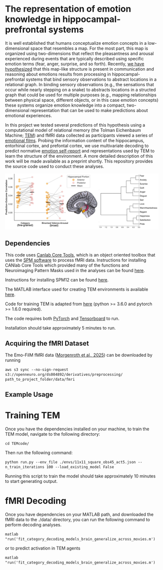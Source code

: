 # The representation of emotion knowledge in hippocampal-prefrontal systems
It is well established that humans conceptualize emotion concepts in a low-dimensional space that resembles a map. For the most part, this map is organized using two-dimensions that reflect the pleasantness and arousal experienced during events that are typically described using specific emotion terms (fear, anger, surprise, and so forth). Recently, [we have hypothesized](https://www.sciencedirect.com/science/article/pii/S0149763425000892) that this map-like structure is present in communication and reasoning about emotions results from  processing in hippocampal-prefrontal systems that bind sensory observations to abstract locations in a relational graph. In binding sensory observations (e.g., the sensations that occur while nearly stepping on a snake) to abstracts locations in a structed graph that could be used for multiple purposes (e.g., mapping relationships between physical space, different objects, or in this case emotion concepts) these systems organize emotion knowledge into a compact, two-dimensional representation that can be used to make predictions about emotional experiences. 

In this project we tested several predictions of this hypothesis using a computational model of relational memory (the Tolman Eichenbaum Machine; [TEM](https://www.sciencedirect.com/science/article/pii/S009286742031388X)) and fMRI data collected as participants viewed a series of [emotional films](https://www.nature.com/articles/s41597-025-04803-5). Probing the information content of the hippocampus, entorhinal cortex, and prefontal cortex, we use multivariate decoding to predict normative [emotion self-report](https://openneuro.org/datasets/ds004872/versions/1.0.3) and representations used by TEM to learn the structure of the environment. A more detailed description of this work will be made available as a preprint shortly. This repository provides the source code used to conduct these analyses.

<p align="center">
<img src="https://github.com/ecco-laboratory/EmotionConceptRepresentation/blob/master/images/EmotionConceptMapping.png" width="800">
</p>



## Dependencies 
This code uses [Canlab Core Tools](https://github.com/canlab/CanlabCore/tree/master), which is an object oriented toolbox that uses the [SPM software](https://www.fil.ion.ucl.ac.uk/spm/) to process fMRI data. Instructions for installing CANlab Core Tools which provided many of the functions and Neuroimaging Pattern Masks used in the analyses can be found [here](https://canlab.github.io/_pages/canlab_help_1_installing_tools/canlab_help_1_installing_tools.html).

Instructions for installing SPM12 can be found [here](https://www.fil.ion.ucl.ac.uk/spm/software/spm12/).

The MATLAB interface used for creating TEM environments is available [here](https://github.com/jbakermans/WorldBuilder).

Code for training TEM is adapted from [here](https://github.com/jbakermans/torch_tem) (python >= 3.6.0 and pytorch >= 1.6.0 required).

The code requires both [PyTorch](https://pytorch.org/) and [Tensorboard](https://www.tensorflow.org/tensorboard) to run. 

Installation should take approximately 5 minutes to run.

## Acquiring the fMRI Dataset
The Emo-FilM fMRI data ([Morgenroth et al., 2025](https://www.nature.com/articles/s41597-025-04803-5)) can be downloaded by running
<pre><code>aws s3 sync --no-sign-request s3://openneuro.org/ds004892/derivatives/preprocessing/ path_to_project_folder/data/fmri</code></pre>

## Example Usage

# Training TEM
Once you have the dependencies installed on your machine, to train the TEM model, navigate to the following directory:
<pre><code>cd TEMcode/</code></pre> 

Then run the following command:
<pre><code>python run.py --env_file ./envs/11x11_square_obs45_act5.json --n_train_iterations 100 --load_existing_model False</code></pre>

Running this script to train the model should take approximately 10 minutes to start generating output.

# fMRI Decoding

Once you have dependencies on your MATLAB path, and downloaded the fMRI data to the ./data/ directory, you can run the following command to perform decoding analyses.

<pre><code>matlab "run('fit_category_decoding_models_brain_generalize_across_movies.m')</code></pre>

or to predict activation in TEM agents

<pre><code>matlab "run('fit_category_decoding_models_brain_generalize_across_movies.m')</code></pre>

